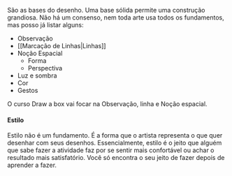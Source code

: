 São as bases do desenho. Uma base sólida permite uma construção grandiosa.
Não há um consenso, nem toda arte usa todos os fundamentos, mas posso já listar alguns:
- Observação
- [[Marcação de Linhas|Linhas]]
- Noção Espacial
	- Forma
	- Perspectiva
- Luz e sombra
- Cor
- Gestos

O curso Draw a box vai focar na Observação, linha e Noção espacial.

#### Estilo
Estilo não é um fundamento. É a forma que o artista representa o que quer desenhar com seus desenhos.
Essencialmente, estilo é o jeito que alguém que sabe fazer a atividade faz por se sentir mais confortável ou achar o resultado mais satisfatório. Você só encontra o seu jeito de fazer depois de aprender a fazer.
